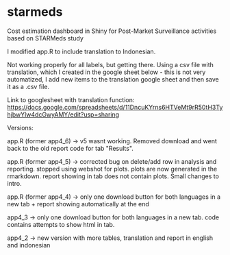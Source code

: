 # starmeds

Cost estimation dashboard in Shiny for Post-Market Surveillance activities based on STARMeds study

I modified app.R to include translation to Indonesian.

Not working properly for all labels, but getting there. Using a csv file with translation, which I created in the google sheet below - this is not very automatized, I add new items to the translation google sheet and then save it as a .csv file.

Link to googlesheet with translation function: https://docs.google.com/spreadsheets/d/11DncuKYrns6HTVeMt9rR50tH3TyhjbwYlw4dcGwyAMY/edit?usp=sharing

Versions:

app.R (former app4_6) ->  v5 wasnt working.
                          Removed download and went back to the old report code for tab "Results".

app.R (former app4_5) ->  corrected bug on delete/add row in analysis and reporting.
                          stopped using webshot for plots. plots are now generated in the rmarkdown. 
                          report showing in tab does not contain plots. 
                          Small changes to intro.

app.R (former app4_4) -> only one download button for both languages in a new tab + report showing automatically at the end

app4_3 -> only one download button for both languages in a new tab. code contains attempts to show html in tab.

app4_2 -> new version with more tables, translation and report in english and indonesian
